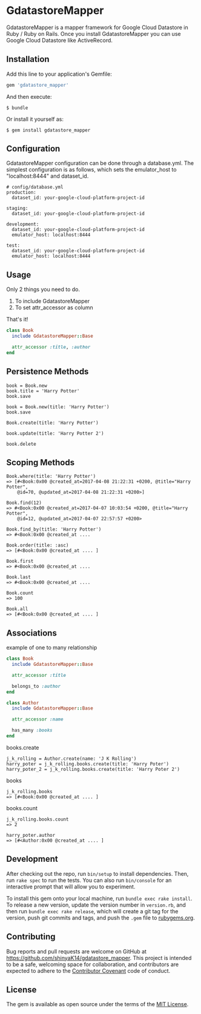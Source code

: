 # GdatastoreMapper

GdatastoreMapper is a mapper framework for Google Cloud Datastore in Ruby / Ruby on Rails.
Once you install GdatastoreMapper you can use Google Cloud Datastore like ActiveRecord.

## Installation

Add this line to your application's Gemfile:

```ruby
gem 'gdatastore_mapper'
```

And then execute:

    $ bundle

Or install it yourself as:

    $ gem install gdatastore_mapper

## Configuration

GdatastoreMapper configuration can be done through a database.yml. The simplest configuration is as follows, which sets the emulator_host to "localhost:8444" and dataset_id.

```
# config/database.yml
production:
  dataset_id: your-google-cloud-platform-project-id

staging:
  dataset_id: your-google-cloud-platform-project-id

development:
  dataset_id: your-google-cloud-platform-project-id
  emulator_host: localhost:8444

test:
  dataset_id: your-google-cloud-platform-project-id
  emulator_host: localhost:8444
```

## Usage

Only 2 things you need to do.

1. To include GdatastoreMapper
2. To set attr_accessor as column

That's it!

```ruby
class Book
  include GdatastoreMapper::Base

  attr_accessor :title, :author
end
```

## Persistence Methods

```
book = Book.new
book.title = 'Harry Potter'
book.save
```
```
book = Book.new(title: 'Harry Potter')
book.save
```
```
Book.create(title: 'Harry Potter')
```
```
book.update(title: 'Harry Potter 2')
```
```
book.delete
```

## Scoping Methods

```
Book.where(title: 'Harry Potter')
=> [#<Book:0x00 @created_at=2017-04-08 21:22:31 +0200, @title="Harry Potter",
    @id=70, @updated_at=2017-04-08 21:22:31 +0200>]
```
```
Book.find(12)
=> #<Book:0x00 @created_at=2017-04-07 10:03:54 +0200, @title="Harry Potter",
    @id=12, @updated_at=2017-04-07 22:57:57 +0200>
```
```
Book.find_by(title: 'Harry Potter')
=> #<Book:0x00 @created_at ....
```
```
Book.order(title: :asc)
=> [#<Book:0x00 @created_at .... ]
```
```
Book.first
=> #<Book:0x00 @created_at ....
```
```
Book.last
=> #<Book:0x00 @created_at ....
```
```
Book.count
=> 100
```
```
Book.all
=> [#<Book:0x00 @created_at .... ]
```

## Associations

example of one to many relationship

```ruby
class Book
  include GdatastoreMapper::Base

  attr_accessor :title

  belongs_to :author
end
```

```ruby
class Author
  include GdatastoreMapper::Base

  attr_accessor :name

  has_many :books
end
```

books.create
```
j_k_rolling = Author.create(name: 'J K Rolling')
harry_poter = j_k_rolling.books.create(title: 'Harry Poter')
harry_poter_2 = j_k_rolling.books.create(title: 'Harry Poter 2')
```
books
```
j_k_rolling.books
=> [#<Book:0x00 @created_at .... ]
```

books.count
```
j_k_rolling.books.count
=> 2
```
```
harry_poter.author
=> [#<Author:0x00 @created_at .... ]
```

## Development

After checking out the repo, run `bin/setup` to install dependencies. Then, run `rake spec` to run the tests. You can also run `bin/console` for an interactive prompt that will allow you to experiment.

To install this gem onto your local machine, run `bundle exec rake install`. To release a new version, update the version number in `version.rb`, and then run `bundle exec rake release`, which will create a git tag for the version, push git commits and tags, and push the `.gem` file to [rubygems.org](https://rubygems.org).

## Contributing

Bug reports and pull requests are welcome on GitHub at https://github.com/shinyaK14/gdatastore_mapper. This project is intended to be a safe, welcoming space for collaboration, and contributors are expected to adhere to the [Contributor Covenant](http://contributor-covenant.org) code of conduct.


## License

The gem is available as open source under the terms of the [MIT License](http://opensource.org/licenses/MIT).

